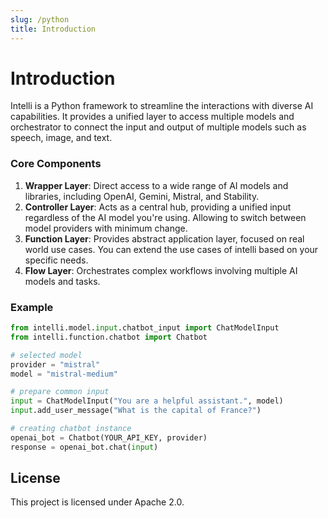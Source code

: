 ```yaml
---
slug: /python
title: Introduction
---
```



# Introduction

Intelli is a Python framework to streamline the interactions with diverse AI capabilities. It provides a unified layer to access multiple models and orchestrator to connect the input and output of multiple models such as speech, image, and text.

### Core Components

1. **Wrapper Layer**: Direct access to a wide range of AI models and libraries, including OpenAI, Gemini, Mistral, and Stability. 
2. **Controller Layer**: Acts as a central hub, providing a unified input regardless of the AI model you're using. Allowing to switch between model providers with minimum change.
3. **Function Layer**: Provides abstract application layer, focused on real world use cases. You can extend the use cases of intelli based on your specific needs.
4. **Flow Layer**: Orchestrates complex workflows involving multiple AI models and tasks.


### Example

```python
from intelli.model.input.chatbot_input import ChatModelInput
from intelli.function.chatbot import Chatbot

# selected model
provider = "mistral"
model = "mistral-medium"

# prepare common input 
input = ChatModelInput("You are a helpful assistant.", model)
input.add_user_message("What is the capital of France?")

# creating chatbot instance
openai_bot = Chatbot(YOUR_API_KEY, provider)
response = openai_bot.chat(input)
```

## License
This project is licensed under Apache 2.0.